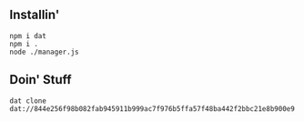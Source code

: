 ## Installin'

```
npm i dat
npm i .
node ./manager.js
```

## Doin' Stuff

```
dat clone dat://844e256f98b082fab945911b999ac7f976b5ffa57f48ba442f2bbc21e8b900e9
```
